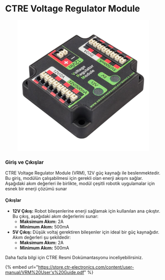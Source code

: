 # CTRE Voltage Regulator Module

<figure><img src="../../.gitbook/assets/image (28).png" alt=""><figcaption></figcaption></figure>

### Giriş ve Çıkışlar

CTRE Voltage Regulator Module (VRM), 12V güç kaynağı ile beslenmektedir. Bu giriş, modülün çalışabilmesi için gerekli olan enerji akışını sağlar. Aşağıdaki akım değerleri ile birlikte, modül çeşitli robotik uygulamalar için esnek bir enerji çözümü sunar

#### Çıkışlar

* **12V Çıkış:** Robot bileşenlerine enerji sağlamak için kullanılan ana çıkıştır. Bu çıkış, aşağıdaki akım değerlerini sunar:
  * **Maksimum Akım:** 2A
  * **Minimum Akım:** 500mA
* **5V Çıkış:** Düşük voltaj gerektiren bileşenler için ideal bir güç kaynağıdır. Akım değerleri şu şekildedir:
  * **Maksimum Akım:** 2A
  * **Minimum Akım:** 500mA

Daha fazla bilgi için CTRE Resmi Dokümantasyonu inceliyebilirsiniz.

{% embed url="https://store.ctr-electronics.com/content/user-manual/VRM%20User's%20Guide.pdf" %}

